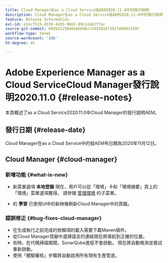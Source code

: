 ```yaml
---
title: Cloud Manager在as a Cloud Service版AEM2020.11.0中的發行說明
description: Cloud Manager在as a Cloud Service版AEM2020.11.0中的發行說明
feature: Release Information
exl-id: e2acf515-d339-4d2b-9b62-09c1dab1ffac
source-git-commit: 09d5d125840abb6d6cc5443816f3b2fe6602459f
workflow-type: tm+mt
source-wordcount: '186'
ht-degree: 4%

---
```


# Adobe Experience Manager as a Cloud ServiceCloud Manager發行說明2020.11.0 {#release-notes}

本頁概述了as a Cloud Service2020.11.0中Cloud Manager的發行說明AEM。

## 發行日期 {#release-date}

Cloud Manager在as a Cloud Service中的發AEM布日期為2020年11月12日。

## Cloud Manager {#cloud-manager}

### 新增功能 {#what-is-new}

* 新菜單選項 **本地登錄** 現在，用戶可以從「環境」卡和「環境摘要」頁上的「環境」菜單選項獲得。
請參閱 [管理環境](/help/implementing/cloud-manager/manage-environments.md#login-locally) 的子菜單。

* 的 **學習** 已使用UI中的新映像刷新Cloud Manager中的頁籤。

### 錯誤修正 {#bug-fixes-cloud-manager}

* 在生成執行之前完成的依賴項的載入需要下載Maven插件。
* 從Cloud Manager頁腳中選擇語言的連結現在將導航到正確的位置。
* 有時，在代碼掃描期間，SonarQube進程不會啟動。 現在將自動檢測並嘗試重新啟動。
* 使用「體驗審核」步驟將自動啟用所有現有生產管道。
